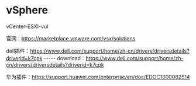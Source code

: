 # vSphere
vCenter-ESXI-vul

官网：https://marketplace.vmware.com/vsx/solutions

dell插件：https://www.dell.com/support/home/zh-cn/drivers/driversdetails?driverid=k7cpk ----- download：https://www.dell.com/support/home/zh-cn/drivers/driversdetails?driverid=k7cpk

华为插件：https://support.huawei.com/enterprise/en/doc/EDOC1000082514
